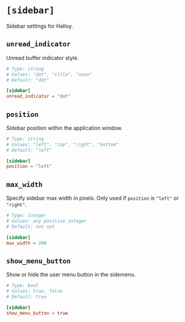 # `[sidebar]`

Sidebar settings for Halloy.

## `unread_indicator`

Unread buffer indicator style.

```toml
# Type: string
# Values: "dot", "title", "none"
# Default: "dot"

[sidebar]
unread_indicator = "dot"
```

## `position`

Sidebar position within the application window.

```toml
# Type: string
# Values: "left", "top", "right", "bottom"
# Default: "left"

[sidebar]
position = "left"
```

## `max_width`

Specify sidebar max width in pixels. Only used if `position` is `"left"` or `"right"`.

```toml
# Type: integer
# Values: any positive integer
# Default: not set

[sidebar]
max_width = 200
```

## `show_menu_button`

Show or hide the user menu button in the sidemenu.

```toml
# Type: bool
# Values: true, false
# Default: true

[sidebar]
show_menu_button = true
```
